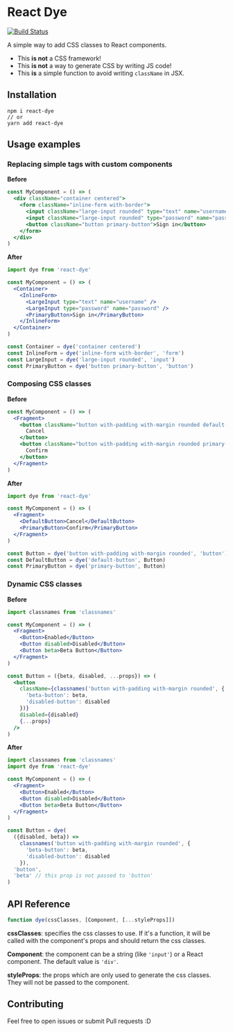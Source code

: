 # React Dye

[![Build Status](https://travis-ci.org/webNeat/react-dye.svg?branch=master)](https://travis-ci.org/webNeat/react-dye)

A simple way to add CSS classes to React components.

- This **is not** a CSS framework!
- This **is not** a way to generate CSS by writing JS code!
- This **is** a simple function to avoid writing `className` in JSX.

## Installation

```
npm i react-dye
// or
yarn add react-dye
```

## Usage examples

### Replacing simple tags with custom components

**Before**

```jsx
const MyComponent = () => (
  <div className="container centered">
    <form className="inline-form with-border">
      <input className="large-input rounded" type="text" name="username" />
      <input className="large-input rounded" type="password" name="password" />
      <button className="button primary-button">Sign in</button>
    </form>
  </div>
)
```

**After**

```jsx
import dye from 'react-dye'

const MyComponent = () => (
  <Container>
    <InlineForm>
      <LargeInput type="text" name="username" />
      <LargeInput type="password" name="password" />
      <PrimaryButton>Sign in</PrimaryButton>
    </InlineForm>
  </Container>
)

const Container = dye('container centered')
const InlineForm = dye('inline-form with-border', 'form')
const LargeInput = dye('large-input rounded', 'input')
const PrimaryButton = dye('button primary-button', 'button')
```

### Composing CSS classes

**Before**

```jsx
const MyComponent = () => (
  <Fragment>
    <button className="button with-padding with-margin rounded default-button">
      Cancel
    </button>
    <button className="button with-padding with-margin rounded primary-button">
      Confirm
    </button>
  </Fragment>
)
```

**After**

```jsx
import dye from 'react-dye'

const MyComponent = () => (
  <Fragment>
    <DefaultButton>Cancel</DefaultButton>
    <PrimaryButton>Confirm</PrimaryButton>
  </Fragment>
)

const Button = dye('button with-padding with-margin rounded', 'button')
const DefaultButton = dye('default-button', Button)
const PrimaryButton = dye('primary-button', Button)
```

### Dynamic CSS classes

**Before**

```jsx
import classnames from 'classnames'

const MyComponent = () => (
  <Fragment>
    <Button>Enabled</Button>
    <Button disabled>Disabled</Button>
    <Button beta>Beta Button</Button>
  </Fragment>
)

const Button = ({beta, disabled, ...props}) => (
  <button
    className={classnames('button with-padding with-margin rounded', {
      'beta-button': beta,
      'disabled-button': disabled
    })}
    disabled={disabled}
    {...props}
  />
)
```

**After**

```jsx
import classnames from 'classnames'
import dye from 'react-dye'

const MyComponent = () => (
  <Fragment>
    <Button>Enabled</Button>
    <Button disabled>Disabled</Button>
    <Button beta>Beta Button</Button>
  </Fragment>
)

const Button = dye(
  ({disabled, beta}) =>
    classnames('button with-padding with-margin rounded', {
      'beta-button': beta,
      'disabled-button': disabled
    }),
  'button',
  'beta' // this prop is not passed to 'button'
)
```

## API Reference

```js
function dye(cssClasses, [Component, [...styleProps]])
```

**cssClasses**: specifies the css classes to use. If it's a function, it will be called with the component's props and should return the css classes.

**Component**: the component can be a string (like `'input'`) or a React component. The default value is `'div'`.

**styleProps**: the props which are only used to generate the css classes. They will not be passed to the component.

## Contributing

Feel free to open issues or submit Pull requests :D
